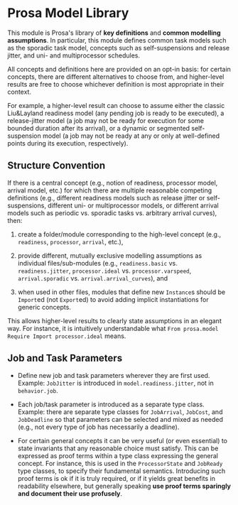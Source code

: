 # Prosa Model Library

This module is Prosa's library of **key definitions** and **common modelling assumptions**. In particular, this module defines common task models such as the sporadic task model, concepts such as self-suspensions and release jitter, and uni- and multiprocessor schedules. 

All concepts and definitions here are provided on an opt-in basis: for certain concepts, there are different alternatives to choose from, and higher-level results are free to choose whichever definition is most appropriate in their context.

For example, a higher-level result can choose to assume either the classic Liu&Layland readiness model (any pending job is ready to be executed), a release-jitter model (a job may not be ready for execution for some bounded duration after its arrival), or a dynamic or segmented self-suspension model (a job may not be ready at any or only at well-defined points during its execution, respectively). 


## Structure Convention

If there is a central concept (e.g., notion of readiness, processor model, arrival model, etc.) for which there are multiple reasonable competing definitions (e.g., different readiness models such as release jitter or self-suspensions, different uni- or multiprocessor models, or different arrival models such as periodic vs. sporadic tasks vs. arbitrary arrival curves), then:

1. create a folder/module corresponding to the high-level concept (e.g., `readiness`, `processor`, `arrival`, etc.), 

2. provide different, mutually exclusive modelling assumptions as individual files/sub-modules (e.g., `readiness.basic` vs. `readiness.jitter`, `processor.ideal` vs. `processor.varspeed`, `arrival.sporadic` vs. `arrival.arrival_curves`), and 

3. when used in other files, modules that define new `Instance`s should be `Import`ed (not `Export`ed) to avoid adding implicit instantiations for generic concepts. 

This allows higher-level results to clearly state assumptions in an elegant way. For instance, it is intuitively understandable what `From prosa.model Require Import processor.ideal` means.

## Job and Task Parameters

- Define new job and task parameters wherever they are first used.  
Example: `JobJitter` is introduced in `model.readiness.jitter`, not in `behavior.job`.

- Each job/task parameter is introduced as a separate type class.  
Example: there are separate type classes for `JobArrival`, `JobCost`, and `JobDeadline` so that parameters can be selected and mixed as needed (e.g.,  not every type of job has necessarily a deadline). 

- For certain general concepts it can be very useful (or even essential) to state invariants that any reasonable choice must satisfy. This can be expressed as proof terms within a type class expressing the general concept. For instance, this is used in the `ProcessorState` and `JobReady` type classes, to specify their fundamental semantics. Introducing such proof terms is ok if it is truly required, or if it yields great benefits in readability elsewhere, but generally speaking **use proof terms sparingly and document their use profusely**. 